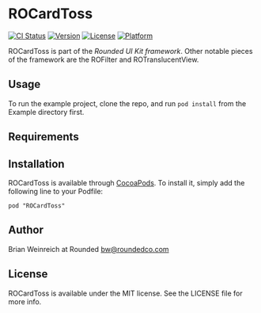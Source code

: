 # ROCardToss

[![CI Status](http://img.shields.io/travis/Rounded/ROCardToss.svg?style=flat)](https://travis-ci.org/Rounded/ROCardToss)
[![Version](https://img.shields.io/cocoapods/v/ROCardToss.svg?style=flat)](http://cocoadocs.org/docsets/ROCardToss)
[![License](https://img.shields.io/cocoapods/l/ROCardToss.svg?style=flat)](http://cocoadocs.org/docsets/ROCardToss)
[![Platform](https://img.shields.io/cocoapods/p/ROCardToss.svg?style=flat)](http://cocoadocs.org/docsets/ROCardToss)

ROCardToss is part of the *Rounded UI Kit framework*. Other notable pieces of the framework are the ROFilter and ROTranslucentView.

## Usage

To run the example project, clone the repo, and run `pod install` from the Example directory first.

## Requirements

## Installation

ROCardToss is available through [CocoaPods](http://cocoapods.org). To install
it, simply add the following line to your Podfile:

    pod "ROCardToss"

## Author

Brian Weinreich at Rounded bw@roundedco.com

## License

ROCardToss is available under the MIT license. See the LICENSE file for more info.

